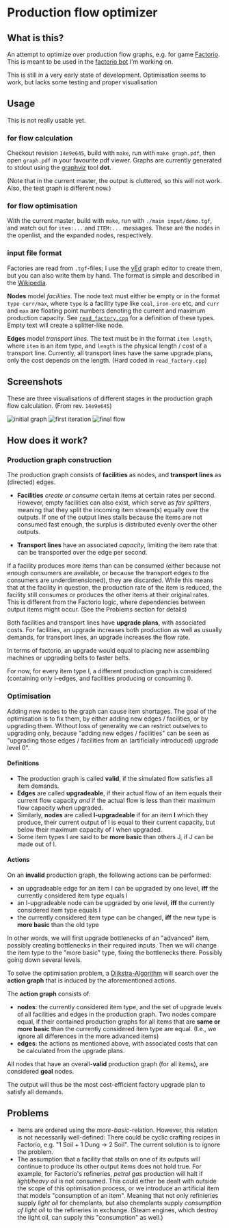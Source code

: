 Production flow optimizer
=========================

What is this?
-------------

An attempt to optimize over production flow graphs, e.g. for game
[Factorio](https://factorio.com). This is meant to be used in the 
[factorio bot](https://github.com/Windfisch/factorio-bot) I'm  working on.

This is still in a very early state of development. Optimisation seems
to work, but lacks some testing and proper visualisation

Usage
-----

This is not really usable yet.

### for flow calculation

Checkout revision `14e9e645`, build with `make`, run with `make graph.pdf`,
then open `graph.pdf` in your favourite pdf viewer. Graphs are currently
generated to stdout using the [graphviz](http://www.graphviz.org/) tool **dot**.

(Note that in the current master, the output is cluttered, so this will
not work. Also, the test graph is different now.)

### for flow optimisation

With the current master, build with `make`, run with `./main input/demo.tgf`, and watch
out for `item:...` and `ITEM:...` messages. These are the nodes in the
openlist, and the expanded nodes, respectively.

### input file format

Factories are read from `.tgf`-files; I use the
[yEd](https://www.yworks.com/products/yed]) graph editor to create them,
but you can also write them by hand. The format is simple and described
in the [Wikipedia](https://en.wikipedia.org/wiki/Trivial_Graph_Format).

**Nodes** model *facilities*. The node text must either be empty or in the
format `type curr/max`, where `type` is a facility type like `coal`,
`iron-ore` etc, and `curr` and `max` are floating point numbers denoting the
current and maximum production capacity.  See
[`read_factory.cpp`](read_factory.cpp) for a definition of these types.  Empty
text will create a splitter-like node.

**Edges** model *transport lines*. The text must be in the format
`item length`, where `item` is an item type, and `length` is the physical
length / cost of a transport line. Currently, all transport lines have the
same upgrade plans, only the cost depends on the length. (Hard coded in
`read_factory.cpp`)


Screenshots
-----------

These are three visualisations of different stages in the production graph
flow calculation. (From rev. `14e9e645`)

![initial graph](doc/img/prodgraph1.gif)
![first iteration](doc/img/prodgraph2.gif)
![final flow](doc/img/prodgraph3.gif)


How does it work?
-----------------

### Production graph construction

The production graph consists of **facilities** as nodes, and **transport
lines** as (directed) edges.

- **Facilities** *create or consume* certain items at certain rates per second.
  However, empty facilities can also exist, which serve as *fair splitters*,
  meaning that they split the incoming item stream(s) equally over the outputs.
  If one of the output lines stalls because the items are not consumed fast
  enough, the surplus is distributed evenly over the other outputs.

- **Transport lines** have an associated *capacity*, limiting the item rate
  that can be transported over the edge per second.

If a facility produces more items than can be consumed (either because not
enough consumers are available, or because the transport edges to the
consumers are underdimensioned), they are discarded. While this means that at
the facility in question, the production rate of the item is reduced, the
facility still consumes or produces the other items at their original rates.
This is different from the Factorio logic, where dependencies between output
items might occur. (See the Problems section for details)

Both facilities and transport lines have **upgrade plans**, with associated
costs. For facilities, an upgrade increases both production as well as usually
demands, for transport lines, an upgrade increases the flow rate.

In terms of factorio, an upgrade would equal to placing new assembling
machines or upgrading belts to faster belts.

For now, for every item type I, a different production graph is considered
(containing only I-edges, and facilities producing or consuming I).


### Optimisation

Adding new nodes to the graph can cause item shortages. The goal of the
optimisation is to fix them, by either adding new edges / facilities, or by
upgrading them. Without loss of generality we can restrict outselves to
upgrading only, because "adding new edges / facilities" can be seen as
"upgrading those edges / facilities from an (artificially introduced) upgrade
level 0".

#### Definitions

- The production graph is called **valid**, if the simulated flow satisfies all
  item demands.
- **Edges** are called **upgradeable**, if their actual flow of an item equals
  their current flow capacity *and* if the actual flow is less than their
  maximum flow capacity when upgraded.
- Similarly, **nodes** are called **I-upgradeable** if for an item **I** which
  they produce, their current output of I is equal to their current capacity,
  but below their maximum capacity of I when upgraded.
- Some item types I are said to be **more basic** than others J, if J can be
  made out of I.


#### Actions
On an **invalid** production graph, the following actions can be performed:

  - an upgradeable edge for an item I can be upgraded by one level, **iff**
    the currently considered item type equals I
  - an I-upgradeable node can be upgraded by one level, **iff** the currently
    considered item type equals I
  - the currently considered item type can be changed, **iff** the new type
    is **more basic** than the old type

In other words, we will first upgrade bottlenecks of an "advanced" item,
possibly creating bottlenecks in their required inputs. Then we will change
the item type to the "more basic" type, fixing the bottlenecks there. Possibly
going down several levels.

To solve the optimisation problem, a
[Dijkstra-Algorithm](https://en.wikipedia.org/wiki/Dijkstra%27s_algorithm)
will search over the **action graph** that is induced by the aforementioned
actions.

The **action graph** consists of:

  - **nodes**: the currently considered item type, and the set of upgrade
    levels of all facilities and edges in the production graph. Two nodes
    compare equal, if their contained production graphs for all items that are
    **same or more basic** than the currently considered item type are equal.
    (I.e., we ignore all differences in the more advanced items)
  - **edges**: the actions as mentioned above, with associated costs that can
    be calculated from the upgrade plans.

All nodes that have an overall-**valid** production graph (for all items), are
considered **goal** nodes.

The output will thus be the most cost-efficient factory upgrade plan to
satisfy all demands.


Problems
--------

- Items are ordered using the *more-basic*-relation. However, this relation is
  not necessarily well-defined: There could be cyclic crafting recipes in
  Factorio, e.g. "1 Soil + 1 Dung -> 2 Soil". The current solution is to
  ignore the problem.
- The assumption that a facility that stalls on one of its outputs will
  continue to produce its other output items does not hold true. For example,
  for Factorio's refineries, *petrol gas* production will halt if *light/heavy
  oil* is not consumed. This could either be dealt with outside the scope of
  this optimisation process, or we introduce an artificial item that models
  "consumption of an item". Meaning that not only refinieries supply *light
  oil* for chemplants, but also chemplants supply *consumption of light oil* to
  the refineries in exchange. (Steam engines, which destroy the light oil, can
  supply this "consumption" as well.)
